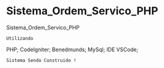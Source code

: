 # Sistema_Ordem_Servico_PHP
 Sistema_Ordem_Servico_PHP
	
	Utilizando 
PHP;
CodeIgniter;
Benedmunds;
MySql;
IDE VSCode;


	Sistema Sendo Construido ! 
	
	
